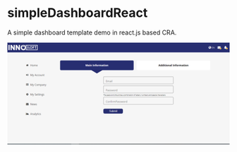 # simpleDashboardReact

A simple dashboard template demo in react.js based CRA.

![alt text](https://github.com/hamidgoharjoo/simpleDashboardReact/blob/main/demo.PNG?raw=true)
